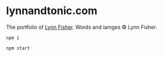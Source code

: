 lynnandtonic.com
================

The portfolio of [Lynn Fisher](https://twitter.com/lynnandtonic). Words and iamges © Lynn Fisher.

`npm i`

`npm start`
